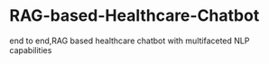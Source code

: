 # RAG-based-Healthcare-Chatbot
end to end,RAG based healthcare chatbot with multifaceted NLP capabilities
